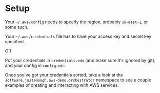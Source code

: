 # Setup

Your `~/.aws/config` needs to specify the region, probably `us-east-1`, or some such.

Your `~/.aws/credentials` file has to have your access key and secret key specified.

OR

Put your credentials in `credentials.edn` (and make sure it's ignored by git),
and your config in `config.edn`.

Once you've got your credentials sorted, take a look at the
`software.justenough.aws-demo.orchestrator` namespace to see a couple examples
of creating and interacting with AWS services.
